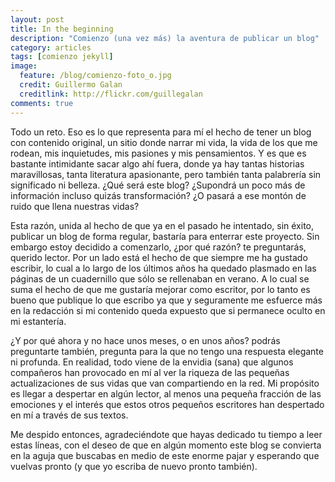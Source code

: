 ```yaml
---
layout: post
title: In the beginning
description: "Comienzo (una vez más) la aventura de publicar un blog"
category: articles
tags: [comienzo jekyll]
image:
  feature: /blog/comienzo-foto_o.jpg
  credit: Guillermo Galan
  creditlink: http://flickr.com/guillegalan
comments: true  
---
```


Todo un reto. Eso es lo que representa para mí el hecho de tener un blog con contenido original, un sitio donde narrar mi vida, la vida de los que me rodean, mis inquietudes, mis pasiones y mis pensamientos. Y es que es bastante intimidante sacar algo ahí fuera, donde ya hay tantas historias maravillosas, tanta literatura apasionante, pero también tanta palabrería sin significado ni belleza. ¿Qué será este blog? ¿Supondrá un poco más de información incluso quizás transformación? ¿O pasará a ese montón de ruido que llena nuestras vidas?

Esta razón, unida al hecho de que ya en el pasado he intentado, sin éxito, publicar un blog de forma regular, bastaría para enterrar este proyecto. Sin embargo estoy decidido a comenzarlo, ¿por qué razón? te preguntarás, querido lector. Por un lado está el hecho de que siempre me ha gustado escribir, lo cual a lo largo de los últimos años ha quedado plasmado en las páginas de un cuadernillo que sólo se rellenaban en verano. A lo cual se suma el hecho de que me gustaría mejorar como escritor, por lo tanto es bueno que publique lo que escribo ya que y seguramente me esfuerce más en la redacción si mi contenido queda expuesto que si permanece oculto en mi estantería.

¿Y por qué ahora y no hace unos meses, o en unos años? podrás preguntarte también, pregunta para la que no tengo una respuesta elegante ni profunda. En realidad, todo viene de la envidia (sana) que algunos compañeros han provocado en mí al ver la riqueza de las pequeñas actualizaciones de sus vidas que van compartiendo en la red. Mi propósito es llegar a despertar en algún lector, al menos una pequeña fracción de las emociones y el interés que estos otros pequeños escritores han despertado en mí a través de sus textos.

Me despido entonces, agradeciéndote que hayas dedicado tu tiempo a leer estas líneas, con el deseo de que en algún momento este blog se convierta en la aguja que buscabas en medio de este enorme pajar y esperando que vuelvas pronto (y que yo escriba de nuevo pronto también).